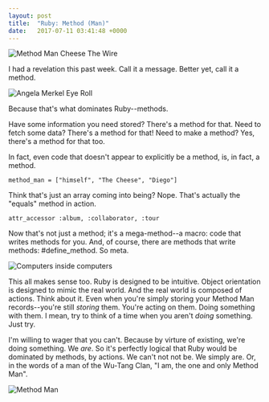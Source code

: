 ```yaml
---
layout: post
title:  "Ruby: Method (Man)"
date:   2017-07-11 03:41:48 +0000
---
```



![Method Man Cheese The Wire](https://media.giphy.com/media/4k09dOUkexUs0/giphy.gif)

I had a revelation this past week. Call it a message. Better yet, call it a method.

![Angela Merkel Eye Roll](http://i.imgur.com/m4XytnK.png)

Because that's what dominates Ruby--methods. 

Have some information you need stored? There's a method for that. Need to fetch some data? There's a method for that! Need to make a method? Yes, there's a method for that too. 

In fact, even code that doesn't appear to explicitly be a method, is, in fact, a method. 

```
method_man = ["himself", "The Cheese", "Diego"]
```
Think that's just an array coming into being? Nope. That's actually the "equals" method in action.

```
attr_accessor :album, :collaborator, :tour
```
Now that's not just a method; it's a mega-method--a macro: code that writes methods for you. And, of course, there are methods that write methods: #define_method. So meta.

![Computers inside computers](https://media.giphy.com/media/yAOjunY81Trjy/giphy.gif)

This all makes sense too. Ruby is designed to be intuitive. Object orientation is designed to mimic the real world. And the real world is composed of actions. Think about it. Even when you're simply storing your Method Man records--you're still *storing* them. You're acting on them. Doing something with them. I mean, try to think of a time when you aren't *doing* something. Just try. 
 
I'm willing to wager that you can't. Because by virture of existing, we're doing something. We *are*. So it's perfectly logical that Ruby would be dominated by methods, by actions. We can't not not be. We simply are. Or, in the words of a man of the Wu-Tang Clan,  "I am, the one and only Method Man".

![Method Man](http://i.imgur.com/nZc0yNG.jpg)




